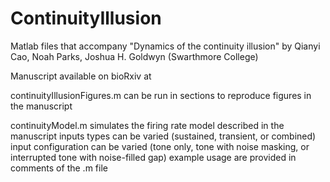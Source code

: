# ContinuityIllusion

Matlab files that accompany
"Dynamics of the continuity illusion"
by Qianyi Cao, Noah Parks, Joshua H. Goldwyn (Swarthmore College)

Manuscript available on bioRxiv at

continuityIllusionFigures.m
can be run in sections to reproduce figures in the manuscript

continuityModel.m 
simulates the firing rate model described in the manuscript
inputs types can be varied (sustained, transient, or combined)
input configuration can be varied (tone only, tone with noise masking, or interrupted tone with noise-filled gap)
example usage are provided in comments of the .m file
